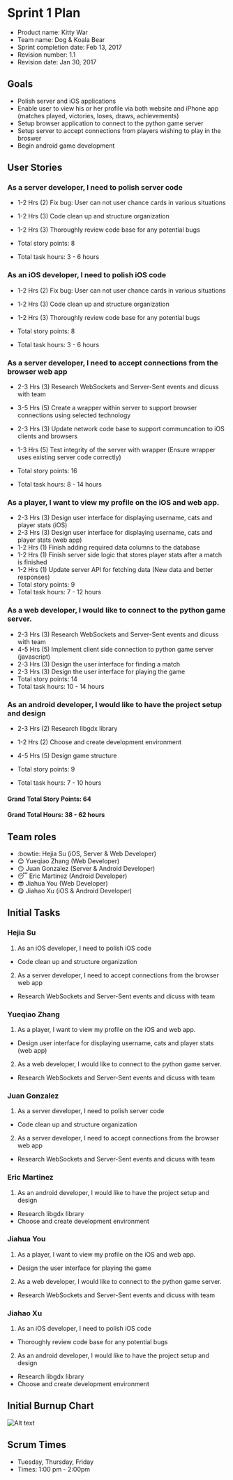 # Sprint 1 Plan

* Product name: Kitty War
* Team name: Dog & Koala Bear
* Sprint completion date: Feb 13, 2017
* Revision number: 1.1
* Revision date: Jan 30, 2017

## Goals

* Polish server and iOS applications
* Enable user to view his or her profile via both website and iPhone app
  (matches played, victories, loses, draws, achievements)
* Setup browser application to connect to the python game server
* Setup server to accept connections from players wishing to play in the broswer
* Begin android game development

## User Stories

### As a server developer, I need to polish server code

* 1-2 Hrs (2) Fix bug: User can not user chance cards in various situations
* 1-2 Hrs (3) Code clean up and structure organization
* 1-2 Hrs (3) Thoroughly review code base for any potential bugs

* Total story points: 8
* Total task hours: 3 - 6 hours

### As an iOS developer, I need to polish iOS code

* 1-2 Hrs (2) Fix bug: User can not user chance cards in various situations
* 1-2 Hrs (3) Code clean up and structure organization
* 1-2 Hrs (3) Thoroughly review code base for any potential bugs

* Total story points: 8
* Total task hours: 3 - 6 hours

### As a server developer, I need to accept connections from the browser web app

* 2-3 Hrs (3) Research WebSockets and Server-Sent events and dicuss with team
* 3-5 Hrs (5) Create a wrapper within server to support browser connections using selected technology
* 2-3 Hrs (3) Update network code base to support communcation to iOS clients and browsers
* 1-3 Hrs (5) Test integrity of the server with wrapper (Ensure wrapper uses existing server code correctly)

* Total story points: 16
* Total task hours: 8 - 14 hours

### As a player, I want to view my profile on the iOS and web app.

* 2-3 Hrs (3) Design user interface for displaying username, cats and player stats (iOS)
* 2-3 Hrs (3) Design user interface for displaying username, cats and player stats (web app)
* 1-2 Hrs (1) Finish adding required data columns to the database
* 1-2 Hrs (1) Finish server side logic that stores player stats after a match is finished
* 1-2 Hrs (1) Update server API for fetching data (New data and better responses)
* Total story points: 9
* Total task hours: 7 - 12 hours

### As a web developer, I would like to connect to the python game server.

* 2-3 Hrs (3) Research WebSockets and Server-Sent events and dicuss with team
* 4-5 Hrs (5) Implement client side connection to python game server (javascript)
* 2-3 Hrs (3) Design the user interface for finding a match
* 2-3 Hrs (3) Design the user interface for playing the game
* Total story points: 14
* Total task hours: 10 - 14 hours

### As an android developer, I would like to have the project setup and design

* 2-3 Hrs (2) Research libgdx library
* 1-2 Hrs (2) Choose and create development environment
* 4-5 Hrs (5) Design game structure

* Total story points: 9
* Total task hours: 7 - 10 hours

#### Grand Total Story Points: 64
#### Grand Total Hours: 38 - 62 hours

## Team roles

* :bowtie: Hejia Su (iOS, Server & Web Developer)
* :blush: Yueqiao Zhang (Web Developer)
* :smirk: Juan Gonzalez (Server & Android Developer)
* :sleeping: Eric Martinez (Android Developer)
* :sunglasses: Jiahua You (Web Developer)
* :yum: Jiahao Xu (iOS & Android Developer)

## Initial Tasks

### Hejia Su
1. As an iOS developer, I need to polish iOS code
  * Code clean up and structure organization
2. As a server developer, I need to accept connections from the browser web app
  * Research WebSockets and Server-Sent events and dicuss with team

### Yueqiao Zhang
1. As a player, I want to view my profile on the iOS and web app.
  * Design user interface for displaying username, cats and player stats (web app)
2. As a web developer, I would like to connect to the python game server.
  * Research WebSockets and Server-Sent events and dicuss with team

### Juan Gonzalez
1. As a server developer, I need to polish server code
  * Code clean up and structure organization
2. As a server developer, I need to accept connections from the browser web app
  * Research WebSockets and Server-Sent events and dicuss with team

### Eric Martinez
1. As an android developer, I would like to have the project setup and design
  * Research libgdx library
  * Choose and create development environment

### Jiahua You
1. As a player, I want to view my profile on the iOS and web app.
  * Design the user interface for playing the game
2. As a web developer, I would like to connect to the python game server.
  * Research WebSockets and Server-Sent events and dicuss with team

### Jiahao Xu
1. As an iOS developer, I need to polish iOS code
  * Thoroughly review code base for any potential bugs
2. As an android developer, I would like to have the project setup and design
  * Research libgdx library
  * Choose and create development environment

## Initial Burnup Chart
![Alt text](https://docs.google.com/spreadsheets/d/1kNPbQodJxOnd6jVTh3zl9beclvVPsqdVMUASm1itPx4/pubchart?oid=1620622129&format=interactive "Burnup Chart")

## Scrum Times

* Tuesday, Thursday, Friday
* Times: 1:00 pm - 2:00pm

